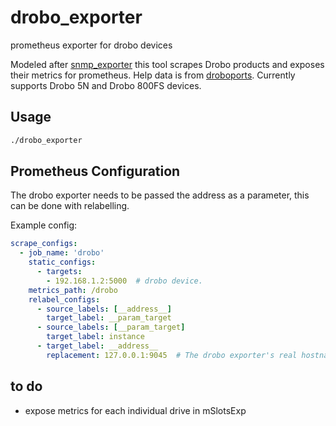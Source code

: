 # drobo_exporter
prometheus exporter for drobo devices

Modeled after [snmp_exporter](https://github.com/prometheus/snmp_exporter) this tool scrapes Drobo products and exposes their metrics for prometheus. Help data is from [droboports](https://github.com/droboports/droboports.github.io/wiki/NASD-XML-format#mstatus). Currently supports Drobo 5N and Drobo 800FS devices.

## Usage

```sh
./drobo_exporter
```

## Prometheus Configuration

The drobo exporter needs to be passed the address as a parameter, this can be
done with relabelling.

Example config:
```YAML
scrape_configs:
  - job_name: 'drobo'
    static_configs:
      - targets:
        - 192.168.1.2:5000  # drobo device.
    metrics_path: /drobo
    relabel_configs:
      - source_labels: [__address__]
        target_label: __param_target
      - source_labels: [__param_target]
        target_label: instance
      - target_label: __address__
        replacement: 127.0.0.1:9045  # The drobo exporter's real hostname:port.
```

## to do
- expose metrics for each individual drive in mSlotsExp
